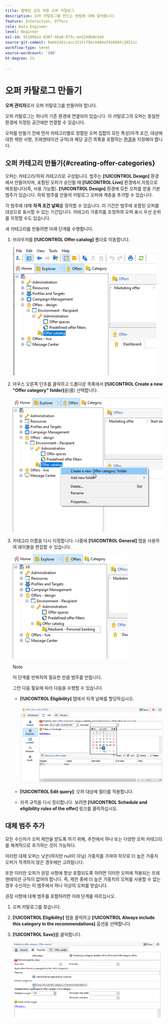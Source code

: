 ```yaml
---
title: 캠페인 상호 작용 오퍼 카탈로그
description: 오퍼 카탈로그를 만드는 방법에 대해 알아봅니다.
feature: Interaction, Offers
role: Data Engineer
level: Beginner
exl-id: 911096e2-0307-46a8-873c-ee2248b8e3e8
source-git-commit: 8eb92dd1cacc321fc79ac4480a791690fc18511c
workflow-type: tm+mt
source-wordcount: '380'
ht-degree: 2%

---
```


# 오퍼 카탈로그 만들기

**오퍼 관리자**&#x200B;로서 오퍼 카탈로그를 만들어야 합니다.

오퍼 카탈로그는 하나의 기존 환경에 연결되어 있습니다. 이 카탈로그의 오퍼는 동일한 환경에 지정된 공간에만 연결할 수 있습니다.

오퍼를 만들기 전에 먼저 카테고리별로 정렬된 오퍼 집합의 모든 특성(자격 조건, 대상에 대한 제한 사항, 프레젠테이션 규칙)과 해당 공간 목록을 포함하는 [환경](interaction-env.md)을 지정해야 합니다.

## 오퍼 카테고리 만들기{#creating-offer-categories}

오퍼는 카테고리/하위 카테고리로 구성됩니다. 범주는 **[!UICONTROL Design]** 환경에서 만들어지며, 포함된 오퍼가 승인될 때 **[!UICONTROL Live]** 환경에서 자동으로 배포됩니다(즉, 사용 가능함). **[!UICONTROL Design]** 환경에 모든 오퍼를 받을 기본 범주가 있습니다. 하위 범주를 만들어 카탈로그 오퍼에 계층을 추가할 수 있습니다.

각 범주에 대해 **자격 조건 날짜**&#x200B;를 정의할 수 있습니다. 이 기간은 범주에 포함된 오퍼를 대상으로 표시할 수 있는 기간입니다. 카테고리 가중치를 조정하여 오퍼 표시 우선 순위를 지정할 수도 있습니다.

새 카테고리를 만들려면 아래 단계를 수행합니다.

1. 브라우저를 **[!UICONTROL Offer catalog]** 폴더로 이동합니다.

   ![](assets/offer_cat_create_001.png)

1. 마우스 오른쪽 단추를 클릭하고 드롭다운 목록에서 **[!UICONTROL Create a new "Offer category" folder]**&#x200B;을(를) 선택합니다.

   ![](assets/offer_cat_create_002.png)

1. 카테고리 이름을 다시 지정합니다. 나중에 **[!UICONTROL General]** 탭을 사용하여 레이블을 편집할 수 있습니다.

   ![](assets/offer_cat_create_003.png)

   >[!NOTE]
   >
   >이 단계를 반복하여 필요한 만큼 범주를 만듭니다.

   그런 다음 필요에 따라 다음을 수행할 수 있습니다.

   * **[!UICONTROL Eligibility]** 탭에서 자격 날짜를 할당하십시오.

     ![](assets/offer_cat_create_004.png)

   * **[!UICONTROL Edit query]**: 오퍼 대상에 필터를 적용합니다.

   * 자격 규칙을 다시 정리합니다. 보려면 **[!UICONTROL Schedule and eligibility rules of the offer]** 링크를 클릭하십시오.

## 대체 범주 추가

모든 수신자가 오퍼 제안을 받도록 하기 위해, 추천에서 하나 또는 다양한 오퍼 카테고리를 체계적으로 추가하는 것이 가능하다.

이러한 대체 오퍼는 낮은(하지만 null이 아님) 가중치를 가져야 하므로 더 높은 가중치 오퍼가 적격하지 않은 경우에만 고려됩니다.

또한 이러한 오퍼가 권장 사항에 항상 포함되도록 하려면 이러한 오퍼에 적용되는 프레젠테이션 규칙이 없어야 합니다. 즉, 제안 중에 더 높은 가중치의 오퍼를 사용할 수 없는 경우 수신자는 이 범주에서 하나 이상의 오퍼를 받습니다.

권장 사항에 대체 범주를 포함하려면 아래 단계를 따르십시오.

1. 오퍼 카탈로그를 찾습니다.
1. **[!UICONTROL Eligibility]** 탭을 클릭하고 **[!UICONTROL Always include this category in the recommendations]** 옵션을 선택합니다.
1. **[!UICONTROL Save]**&#x200B;를 클릭합니다.

   ![](assets/offer_cat_default_001.png)
